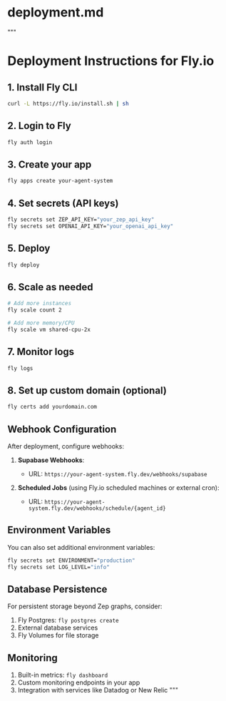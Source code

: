 # deployment.md
"""
# Deployment Instructions for Fly.io

## 1. Install Fly CLI
```bash
curl -L https://fly.io/install.sh | sh
```

## 2. Login to Fly
```bash
fly auth login
```

## 3. Create your app
```bash
fly apps create your-agent-system
```

## 4. Set secrets (API keys)
```bash
fly secrets set ZEP_API_KEY="your_zep_api_key"
fly secrets set OPENAI_API_KEY="your_openai_api_key"
```

## 5. Deploy
```bash
fly deploy
```

## 6. Scale as needed
```bash
# Add more instances
fly scale count 2

# Add more memory/CPU
fly scale vm shared-cpu-2x
```

## 7. Monitor logs
```bash
fly logs
```

## 8. Set up custom domain (optional)
```bash
fly certs add yourdomain.com
```

## Webhook Configuration

After deployment, configure webhooks:

1. **Supabase Webhooks**: 
   - URL: `https://your-agent-system.fly.dev/webhooks/supabase`
   
2. **Scheduled Jobs** (using Fly.io scheduled machines or external cron):
   - URL: `https://your-agent-system.fly.dev/webhooks/schedule/{agent_id}`

## Environment Variables

You can also set additional environment variables:
```bash
fly secrets set ENVIRONMENT="production"
fly secrets set LOG_LEVEL="info"
```

## Database Persistence

For persistent storage beyond Zep graphs, consider:
1. Fly Postgres: `fly postgres create`
2. External database services
3. Fly Volumes for file storage

## Monitoring

1. Built-in metrics: `fly dashboard`
2. Custom monitoring endpoints in your app
3. Integration with services like Datadog or New Relic
"""